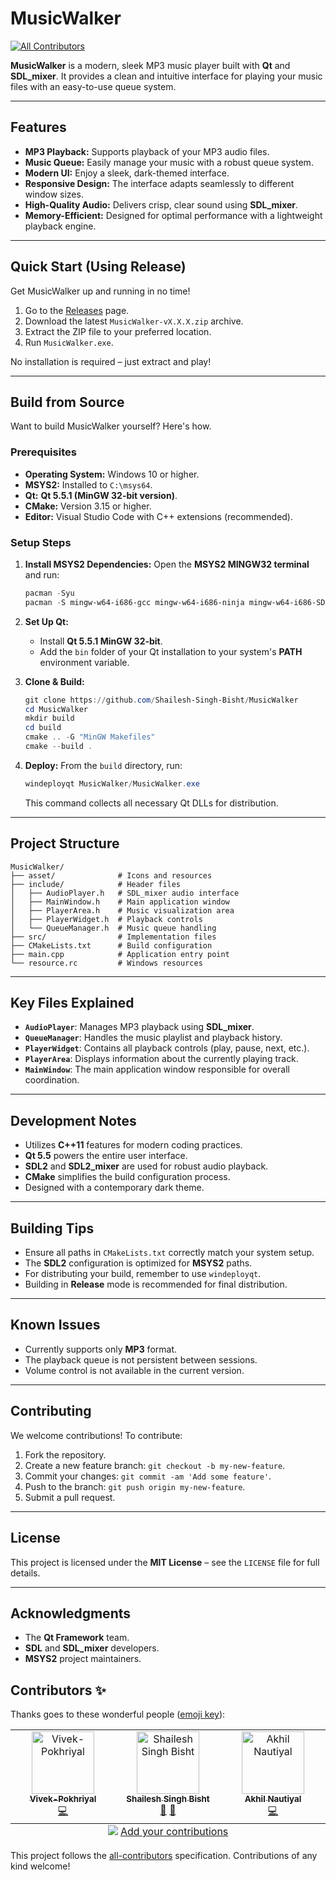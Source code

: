 # MusicWalker
<!-- ALL-CONTRIBUTORS-BADGE:START - Do not remove or modify this section -->
[![All Contributors](https://img.shields.io/badge/all_contributors-3-orange.svg?style=flat-square)](#contributors-)
<!-- ALL-CONTRIBUTORS-BADGE:END -->

**MusicWalker** is a modern, sleek MP3 music player built with **Qt** and **SDL\_mixer**. It provides a clean and intuitive interface for playing your music files with an easy-to-use queue system.

-----

## Features

  * **MP3 Playback:** Supports playback of your MP3 audio files.
  * **Music Queue:** Easily manage your music with a robust queue system.
  * **Modern UI:** Enjoy a sleek, dark-themed interface.
  * **Responsive Design:** The interface adapts seamlessly to different window sizes.
  * **High-Quality Audio:** Delivers crisp, clear sound using **SDL\_mixer**.
  * **Memory-Efficient:** Designed for optimal performance with a lightweight playback engine.

-----

## Quick Start (Using Release)

Get MusicWalker up and running in no time\!

1.  Go to the [Releases]() page.
2.  Download the latest `MusicWalker-vX.X.X.zip` archive.
3.  Extract the ZIP file to your preferred location.
4.  Run `MusicWalker.exe`.

No installation is required – just extract and play\!

-----

## Build from Source

Want to build MusicWalker yourself? Here's how.

### Prerequisites

  * **Operating System:** Windows 10 or higher.
  * **MSYS2:** Installed to `C:\msys64`.
  * **Qt:** **Qt 5.5.1 (MinGW 32-bit version)**.
  * **CMake:** Version 3.15 or higher.
  * **Editor:** Visual Studio Code with C++ extensions (recommended).

### Setup Steps

1.  **Install MSYS2 Dependencies:**
    Open the **MSYS2 MINGW32 terminal** and run:

    ```powershell
    pacman -Syu
    pacman -S mingw-w64-i686-gcc mingw-w64-i686-ninja mingw-w64-i686-SDL2 mingw-w64-i686-SDL2_mixer
    ```

2.  **Set Up Qt:**

      * Install **Qt 5.5.1 MinGW 32-bit**.
      * Add the `bin` folder of your Qt installation to your system's **PATH** environment variable.

3.  **Clone & Build:**

    ```powershell
    git clone https://github.com/Shailesh-Singh-Bisht/MusicWalker
    cd MusicWalker
    mkdir build
    cd build
    cmake .. -G "MinGW Makefiles" 
    cmake --build .
    ```

4.  **Deploy:**
    From the `build` directory, run:

    ```powershell
    windeployqt MusicWalker/MusicWalker.exe
    ```

    This command collects all necessary Qt DLLs for distribution.

-----

## Project Structure

```
MusicWalker/
├── asset/              # Icons and resources
├── include/            # Header files
│   ├── AudioPlayer.h   # SDL_mixer audio interface
│   ├── MainWindow.h    # Main application window
│   ├── PlayerArea.h    # Music visualization area
│   ├── PlayerWidget.h  # Playback controls
│   └── QueueManager.h  # Music queue handling
├── src/                # Implementation files
├── CMakeLists.txt      # Build configuration
├── main.cpp            # Application entry point
└── resource.rc         # Windows resources
```

-----

## Key Files Explained

  * **`AudioPlayer`**: Manages MP3 playback using **SDL\_mixer**.
  * **`QueueManager`**: Handles the music playlist and playback history.
  * **`PlayerWidget`**: Contains all playback controls (play, pause, next, etc.).
  * **`PlayerArea`**: Displays information about the currently playing track.
  * **`MainWindow`**: The main application window responsible for overall coordination.

-----

## Development Notes

  * Utilizes **C++11** features for modern coding practices.
  * **Qt 5.5** powers the entire user interface.
  * **SDL2** and **SDL2\_mixer** are used for robust audio playback.
  * **CMake** simplifies the build configuration process.
  * Designed with a contemporary dark theme.

-----

## Building Tips

  * Ensure all paths in `CMakeLists.txt` correctly match your system setup.
  * The **SDL2** configuration is optimized for **MSYS2** paths.
  * For distributing your build, remember to use `windeployqt`.
  * Building in **Release** mode is recommended for final distribution.

-----

## Known Issues

  * Currently supports only **MP3** format.
  * The playback queue is not persistent between sessions.
  * Volume control is not available in the current version.

-----

## Contributing

We welcome contributions\! To contribute:

1.  Fork the repository.
2.  Create a new feature branch: `git checkout -b my-new-feature`.
3.  Commit your changes: `git commit -am 'Add some feature'`.
4.  Push to the branch: `git push origin my-new-feature`.
5.  Submit a pull request.

-----

## License

This project is licensed under the **MIT License** – see the `LICENSE` file for full details.

-----

## Acknowledgments

  * The **Qt Framework** team.
  * **SDL** and **SDL\_mixer** developers.
  * **MSYS2** project maintainers.
## Contributors ✨

Thanks goes to these wonderful people ([emoji key](https://allcontributors.org/docs/en/emoji-key)):

<!-- ALL-CONTRIBUTORS-LIST:START - Do not remove or modify this section -->
<!-- prettier-ignore-start -->
<!-- markdownlint-disable -->
<table>
  <tbody>
    <tr>
      <td align="center" valign="top" width="14.28%"><a href="https://github.com/Vivek-Pokhriyal"><img src="https://avatars.githubusercontent.com/u/202429019?v=4?s=100" width="100px;" alt="Vivek-Pokhriyal"/><br /><sub><b>Vivek-Pokhriyal</b></sub></a><br /><a href="https://github.com/Shailesh-Singh-Bisht/MusicWalker/commits?author=Vivek-Pokhriyal" title="Code">💻</a></td>
      <td align="center" valign="top" width="14.28%"><a href="https://shailesh-singh-bisht-portfolio.vercel.app/"><img src="https://avatars.githubusercontent.com/u/107263955?v=4?s=100" width="100px;" alt="Shailesh Singh Bisht"/><br /><sub><b>Shailesh Singh Bisht</b></sub></a><br /><a href="#design-Shailesh-Singh-Bisht" title="Design">🎨</a> <a href="#maintenance-Shailesh-Singh-Bisht" title="Maintenance">🚧</a></td>
      <td align="center" valign="top" width="14.28%"><a href="https://github.com/Akhilnautiyal5"><img src="https://avatars.githubusercontent.com/u/113812781?v=4?s=100" width="100px;" alt="Akhil Nautiyal"/><br /><sub><b>Akhil Nautiyal</b></sub></a><br /><a href="https://github.com/Shailesh-Singh-Bisht/MusicWalker/commits?author=Akhilnautiyal5" title="Code">💻</a></td>
    </tr>
  </tbody>
  <tfoot>
    <tr>
      <td align="center" size="13px" colspan="7">
        <img src="https://raw.githubusercontent.com/all-contributors/all-contributors-cli/1b8533af435da9854653492b1327a23a4dbd0a10/assets/logo-small.svg">
          <a href="https://all-contributors.js.org/docs/en/bot/usage">Add your contributions</a>
        </img>
      </td>
    </tr>
  </tfoot>
</table>

<!-- markdownlint-restore -->
<!-- prettier-ignore-end -->

<!-- ALL-CONTRIBUTORS-LIST:END -->

This project follows the [all-contributors](https://github.com/all-contributors/all-contributors) specification. Contributions of any kind welcome!
